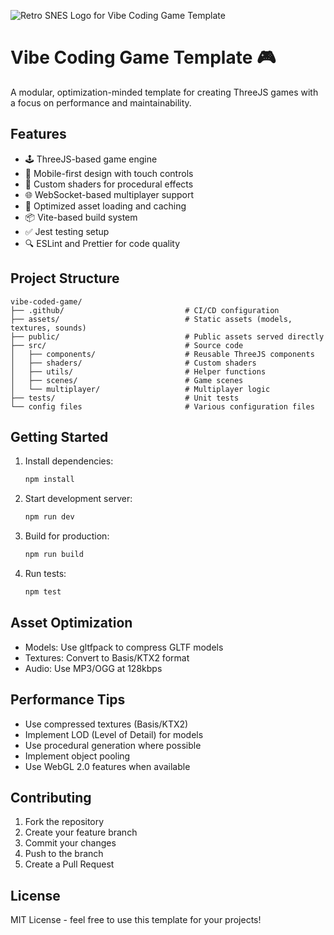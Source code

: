 ![Retro SNES Logo for Vibe Coding Game Template](https://i.ibb.co/whBxBjvL/vibe-coding-game-template-logo.png)

# Vibe Coding Game Template 🎮

A modular, optimization-minded template for creating ThreeJS games with a focus on performance and maintainability.

## Features

- 🕹 ThreeJS-based game engine
- 📱 Mobile-first design with touch controls
- 🎨 Custom shaders for procedural effects
- 🌐 WebSocket-based multiplayer support
- 🚀 Optimized asset loading and caching
- 📦 Vite-based build system
- ✅ Jest testing setup
- 🔍 ESLint and Prettier for code quality

## Project Structure

```
vibe-coded-game/
├── .github/                           # CI/CD configuration
├── assets/                            # Static assets (models, textures, sounds)
├── public/                            # Public assets served directly
├── src/                               # Source code
│   ├── components/                    # Reusable ThreeJS components
│   ├── shaders/                       # Custom shaders
│   ├── utils/                         # Helper functions
│   ├── scenes/                        # Game scenes
│   └── multiplayer/                   # Multiplayer logic
├── tests/                             # Unit tests
└── config files                       # Various configuration files
```

## Getting Started

1. Install dependencies:
   ```bash
   npm install
   ```

2. Start development server:
   ```bash
   npm run dev
   ```

3. Build for production:
   ```bash
   npm run build
   ```

4. Run tests:
   ```bash
   npm test
   ```

## Asset Optimization

- Models: Use gltfpack to compress GLTF models
- Textures: Convert to Basis/KTX2 format
- Audio: Use MP3/OGG at 128kbps

## Performance Tips

- Use compressed textures (Basis/KTX2)
- Implement LOD (Level of Detail) for models
- Use procedural generation where possible
- Implement object pooling
- Use WebGL 2.0 features when available

## Contributing

1. Fork the repository
2. Create your feature branch
3. Commit your changes
4. Push to the branch
5. Create a Pull Request

## License

MIT License - feel free to use this template for your projects! 